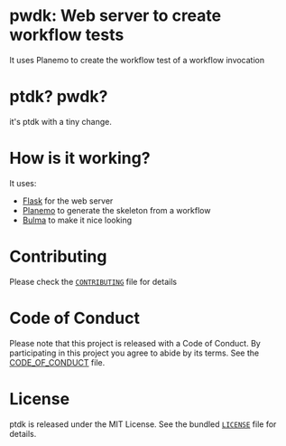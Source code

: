 # pwdk: Web server to create workflow tests

It uses Planemo to create the workflow test of a workflow invocation

# ptdk? pwdk?

it's ptdk with a tiny change.

# How is it working?

It uses:

- [Flask](http://flask.pocoo.org/docs/1.0/) for the web server
- [Planemo](https://planemo.readthedocs.io/en/latest/) to generate the skeleton from a workflow
- [Bulma](https://bulma.io/) to make it nice looking

# Contributing

Please check the [`CONTRIBUTING`](CONTRIBUTING.md) file for details

# Code of Conduct

Please note that this project is released with a Code of Conduct. By participating in this project you agree to abide by its terms. See the [CODE_OF_CONDUCT](CODE_OF_CONDUCT.md) file.

# License

ptdk is released under the MIT License. See the bundled [`LICENSE`](LICENSE) file for details.
